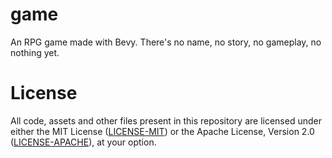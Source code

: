 # game

An RPG game made with Bevy. There's no name, no story, no gameplay, no nothing yet.

# License

All code, assets and other files present in this repository are licensed under either the MIT License ([LICENSE-MIT](LICENSE-MIT)) or the Apache License, Version 2.0 ([LICENSE-APACHE](LICENSE-APACHE)), at your option.
